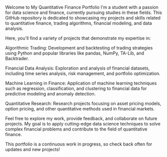 Welcome to My Quantitative Finance Portfolio
I'm a student with a passion for data science and finance, currently pursuing studies in these fields. This GitHub repository is dedicated to showcasing my projects and skills related to quantitative finance, trading algorithms, financial modeling, and data analysis.

Here, you'll find a variety of projects that demonstrate my expertise in:

Algorithmic Trading: Development and backtesting of trading strategies using Python and popular libraries like pandas, NumPy, TA-Lib, and Backtrader.

Financial Data Analysis: Exploration and analysis of financial datasets, including time series analysis, risk management, and portfolio optimization.

Machine Learning in Finance: Application of machine learning techniques such as regression, classification, and clustering to financial data for predictive modeling and anomaly detection.

Quantitative Research: Research projects focusing on asset pricing models, option pricing, and other quantitative methods used in financial markets.

Feel free to explore my work, provide feedback, and collaborate on future projects. My goal is to apply cutting-edge data science techniques to solve complex financial problems and contribute to the field of quantitative finance.

This portfolio is a continuous work in progress, so check back often for updates and new projects!
